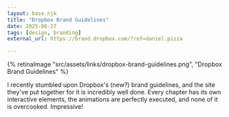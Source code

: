 ```yaml
---
layout: base.njk
title: "Dropbox Brand Guidelines"
date: 2025-06-27
tags: [design, branding]
external_url: https://brand.dropbox.com/?ref=daniel.pizza

---
```


{% retinaImage "src/assets/links/dropbox-brand-guidelines.png", "Dropbox Brand Guidelines" %}

I recently stumbled upon Dropbox's (new?) brand guidelines, and the site they've put together for it is incredibly well done. Every chapter has its own interactive elements, the animations are perfectly executed, and none of it is overcooked. Impressive! 